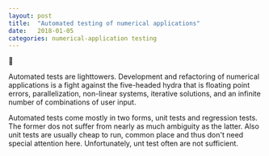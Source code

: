 ```yaml
---
layout: post
title:  "Automated testing of numerical applications"
date:   2018-01-05
categories: numerical-application testing
---
```


:construction:

Automated tests are lighttowers. Development and refactoring of numerical applications is a fight against the five-headed hydra that is floating point errors, parallelization, non-linear systems, iterative solutions, and an infinite number of combinations of user input.

Automated tests come mostly in two forms, unit tests and regression tests. The former dos not suffer from nearly as much ambiguity as the latter. Also unit tests are usually cheap to run, common place and thus don't need special attention here. Unfortunately, unt test often are not sufficient.

